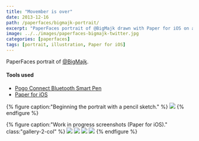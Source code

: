 ```yaml
---
title: "Movember is over"
date: 2013-12-16
path: /paperfaces/bigmajk-portrait/
excerpt: "PaperFaces portrait of @BigMajk drawn with Paper for iOS on an iPad."
image: ../../images/paperfaces-bigmajk-twitter.jpg
categories: [paperfaces]
tags: [portrait, illustration, Paper for iOS]
---
```


PaperFaces portrait of <a href="https://twitter.com/BigMajk">@BigMajk</a>.

#### Tools used

- [Pogo Connect Bluetooth Smart Pen](https://www.amazon.com/gp/product/B009K448L4/ref=as_li_ss_tl?ie=UTF8&camp=1789&creative=390957&creativeASIN=B009K448L4&linkCode=as2&tag=mademist-20)
- [Paper for iOS](https://paper.bywetransfer.com/)

{% figure caption:"Beginning the portrait with a pencil sketch." %}
[![](../../images/paperfaces-bigmajk-process-1-750.jpg)](../../images/paperfaces-bigmajk-process-1-lg.jpg)
{% endfigure %}

{% figure caption:"Work in progress screenshots (Paper for iOS)." class:"gallery-2-col" %}
[![](../../images/paperfaces-bigmajk-process-2-600.jpg)](../../images/paperfaces-bigmajk-process-2-lg.jpg)
[![](../../images/paperfaces-bigmajk-process-3-600.jpg)](../../images/paperfaces-bigmajk-process-3-lg.jpg)
[![](../../images/paperfaces-bigmajk-process-4-600.jpg)](../../images/paperfaces-bigmajk-process-4-lg.jpg)
[![](../../images/paperfaces-bigmajk-process-5-600.jpg)](../../images/paperfaces-bigmajk-process-5-lg.jpg)
{% endfigure %}
